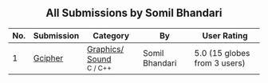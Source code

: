 ﻿<div align="center">

## All Submissions by Somil Bhandari

</div>

No.  | Submission | Category | By   | User Rating
---- | ---------- | -------- | ---- | -----------
1 | [Gcipher<br />](https://github.com/Planet-Source-Code/somil-bhandari-gcipher__3-11135) | [Graphics/ Sound<br /><sup>C / C++</sup>](../ByCategory/graphics-sound__3-15.md) | Somil Bhandari | 5.0 (15 globes from 3 users)
